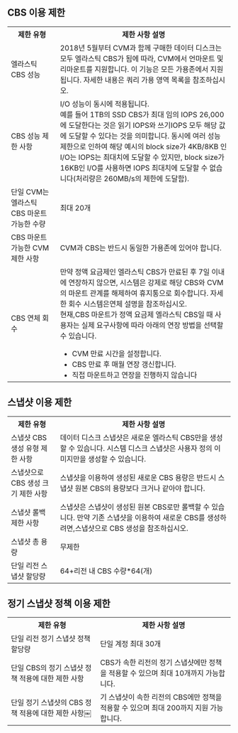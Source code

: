 ## CBS 이용 제한
<table>
<tr>
		<th width="22%">제한 유형</th>
		<th>제한 사항 설명</th>
	</tr>
	<tr>
		<td>엘라스틱 CBS 성능</td>
		<td> 2018년 5월부터 CVM과 함께 구매한 데이터 디스크는 모두 엘라스틱 CBS가 됨에 따라, CVM에서 언마운트 및 리마운트를 지원합니다. 이 기능은 모든 가용존에서 지원됩니다. 자세한 내용은 <ahref="https://cloud.tencent.com/document/api/213/15707">쿼리 가용 영역 목록을 참조하십시오.</a></td>
	</tr>
	<tr>
		<td>CBS 성능 제한 사항</td>
		<td> I/O 성능이 동시에 적용됩니다. <br/>예를 들어 1TB의 SSD CBS가 최대 임의 IOPS 26,000에 도달한다는 것은 읽기 IOPS와 쓰기IOPS 모두 해당 값에 도달할 수 있다는 것을 의미합니다. 동시에 여러 성능 제한으로 인하여 해당 예시의 block size가 4KB/8KB 인 I/O는 IOPS는 최대치에 도달할 수 있지만, block size가 16KB인 I/O를 사용하면 IOPS 최대치에 도달할 수 없습니다(처리량은 260MB/s의 제한에 도달함).</td>
	</tr>
		<tr>
	<td>단일 CVM는 엘라스틱 CBS 마운트 가능한 수량</td>
	<td>최대 20개</td>
	</tr>
		<tr>
	<td>CBS 마운트 가능한 CVM 제한 사항</td>
	<td>CVM과 CBS는 반드시 동일한 가용존에 있어야 합니다.</td>
	</tr>
	<tr>
		<td>CBS 연체 회수</td>
		<td>만약 정액 요금제인 엘라스틱 CBS가 만료된 후 7일 이내에 연장하지 않으면, 시스템은 강제로 해당 CBS와 CVM의 마운트 관계를 해제하여 휴지통으로 회수합니다. 자세한 회수 시스템은<ahref="https://cloud.tencent.com/document/product/362/3064">연체 설명</a>을 참조하십시오. <br>현재,<ahref="https://cloud.tencent.com/document/product/362/5745">CBS 마운트</a>가 정액 요금제 엘라스틱 CBS일 때 사용자는 실제 요구사항에 따라 아래의 연장 방법을 선택할 수 있습니다.
			<ul style="margin-bottom:0;">
			<li>CVM 만료 시간을 설정합니다.</li>
			<li>CBS 만료 후 매월 연장 갱신합니다.</li>
			<li>직접 마운트하고 연장을 진행하지 않습니다</li>
			</ul>
		</td>
	</tr>
</table>

## 스냅샷 이용 제한
<table>
<tr>
		<th width="22%">제한 유형</th>
		<th>제한 사항 설명</th>
	</tr>
		<tr>
		<td>스냅샷 CBS 생성 유형 제한 사항</td>
		<td>데이터 디스크 스냅샷은 새로운 엘라스틱 CBS만을 생성할 수 있습니다. 시스템 디스크 스냅샷은 사용자 정의 이미지만을 생성할 수 있습니다.</td>
	</tr>
		<tr>
	<td>스냅샷으로 CBS 생성 크기 제한 사항</td>
	<td>스냅샷을 이용하여 생성된 새로운 CBS 용량은 반드시 스냅샷 원본 CBS의 용량보다 크거나 같아야 합니다.</td>
	</tr>
			<tr>
			<td>스냅샷 롤백 제한 사항</td>
			<td>스냅샷은 스냅샷이 생성된 원본 CBS로만 롤백할 수 있습니다. 만약 기존 스냅샷을 이용하여 새로운 CBS를 생성하려면,<ahref="https://intl.cloud.tencent.com/document/product/362/5757">스냅샷으로 CBS 생성<a>을 참조하십시오.
		</td>
	</tr>
	<tr>
		<td>스냅샷 총 용량</td>
		<td>무제한</td>
	</tr>
	<tr>
		<td>단일 리전 스냅샷 할당량</td>
		<td>64+리전 내 CBS 수량*64(개)</td>
	</tr>
</table>

## 정기 스냅샷 정책 이용 제한
<table>
<tr>
		<th width="40%">제한 유형</th>
		<th>제한 사항 설명</th>
	</tr>
	<tr>
		<td>단일 리전 정기 스냅샷 정책 할당량</td>
		<td>단일 계정 최대 30개</td>
	</tr>
	<tr>
		<td>단일 CBS의 정기 스냅샷 정책 적용에 대한 제한 사항</td>
		<td>CBS가 속한 리전의 정기 스냅샷에만 정책을 적용할 수 있으며 최대 10개까지 가능합니다.</td>
	</tr>
	<tr>
		<td>단일 정기 스냅샷의 CBS 정책 적용에 대한 제한 사항￼</td>
		<td>기 스냅샷이 속한 리전의 CBS에만 정책을 적용할 수 있으며 최대 200까지 지원 가능합니다.</td>
	</tr>
</table>
